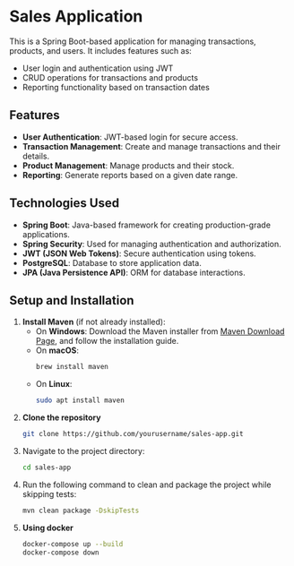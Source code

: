 # Sales Application

This is a Spring Boot-based application for managing transactions, products, and users. It includes features such as:
- User login and authentication using JWT
- CRUD operations for transactions and products
- Reporting functionality based on transaction dates

## Features
- **User Authentication**: JWT-based login for secure access.
- **Transaction Management**: Create and manage transactions and their details.
- **Product Management**: Manage products and their stock.
- **Reporting**: Generate reports based on a given date range.

## Technologies Used
- **Spring Boot**: Java-based framework for creating production-grade applications.
- **Spring Security**: Used for managing authentication and authorization.
- **JWT (JSON Web Tokens)**: Secure authentication using tokens.
- **PostgreSQL**: Database to store application data.
- **JPA (Java Persistence API)**: ORM for database interactions.

## Setup and Installation

1. **Install Maven** (if not already installed):
   - On **Windows**: Download the Maven installer from [Maven Download Page](https://maven.apache.org/download.cgi), and follow the installation guide.
   - On **macOS**:
     ```bash
     brew install maven
     ```
   - On **Linux**:
     ```bash
     sudo apt install maven
     ```
2. **Clone the repository**
   ```bash
   git clone https://github.com/yourusername/sales-app.git
3. Navigate to the project directory:
   ```bash
   cd sales-app   
5. Run the following command to clean and package the project while skipping tests:
   ```bash
   mvn clean package -DskipTests
2. **Using docker**
   ```bash
   docker-compose up --build  
   docker-compose down
